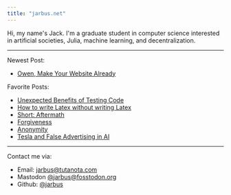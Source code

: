 ```yaml
---
title: "jarbus.net"
---
```

Hi, my name's Jack. I'm a graduate student in computer science interested in artificial societies, Julia, machine learning, and decentralization.
<hr>

Newest Post:

- [Owen, Make Your Website Already](blog/please-make-your-website-owen)


Favorite Posts:

- [Unexpected Benefits of Testing Code](blog/unexpected-benefits-of-testing)
- [How to write Latex without writing Latex](blog/write-latex-without-latex)
- [Short: Aftermath](blog/short-aftermath)
- [Forgiveness](blog/forgiveness)
- [Anonymity](blog/anonymity)
- [Tesla and False Advertising in AI](blog/tesla-and-false-advertising-in-ai)

<hr>

Contact me via:
* Email: jarbus@tutanota.com
* Mastodon [@jarbus@fosstodon.org](https://fosstodon.org/@jarbus)
* Github: [@jarbus](https://github.com/jarbus)
